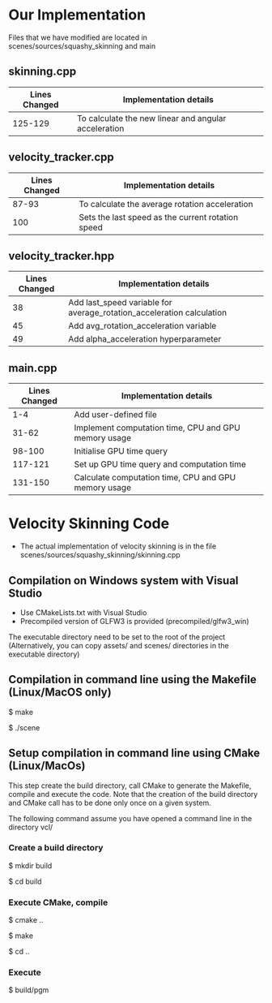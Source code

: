 # Our Implementation

Files that we have modified are located in scenes/sources/squashy_skinning and main

## skinning.cpp
| Lines Changed    | Implementation details |
| -------- | ------- |
| 125-129  | To calculate the new linear and angular acceleration    |

## velocity_tracker.cpp
| Lines Changed    | Implementation details |
| -------- | ------- |
| 87-93  | To calculate the average rotation acceleration    |
| 100  | Sets the last speed as the current rotation speed    |

## velocity_tracker.hpp
| Lines Changed    | Implementation details |
| -------- | ------- |
| 38  | Add last_speed variable for average_rotation_acceleration calculation    |
| 45  | Add avg_rotation_acceleration variable    |
| 49  | Add alpha_acceleration hyperparameter    |

## main.cpp
| Lines Changed    | Implementation details |
| -------- | ------- |
| 1-4 | Add user-defined file    |
| 31-62  |  Implement computation time, CPU and GPU memory usage   |
| 98-100  |  Initialise GPU time query    |
| 117-121  |  Set up GPU time query and computation time   |
| 131-150  |  Calculate computation time, CPU and GPU memory usage   |


# Velocity Skinning Code

- The actual implementation of velocity skinning is in the file scenes/sources/squashy_skinning/skinning.cpp

## Compilation on Windows system with Visual Studio 

- Use CMakeLists.txt with Visual Studio
- Precompiled version of GLFW3 is provided (precompiled/glfw3_win)

The executable directory need to be set to the root of the project
(Alternatively, you can copy assets/ and scenes/ directories in the executable directory)

## Compilation in command line using the Makefile (Linux/MacOS only)

$ make

$ ./scene


## Setup compilation in command line using CMake (Linux/MacOs)

This step create the build directory, call CMake to generate the Makefile, compile and execute the code. Note that the creation of the build directory and CMake call has to be done only once on a given system.

The following command assume you have opened a command line in the directory vcl/

### Create a build directory

$ mkdir build

$ cd build

### Execute CMake, compile

$ cmake ..

$ make

$ cd ..

### Execute

$ build/pgm



